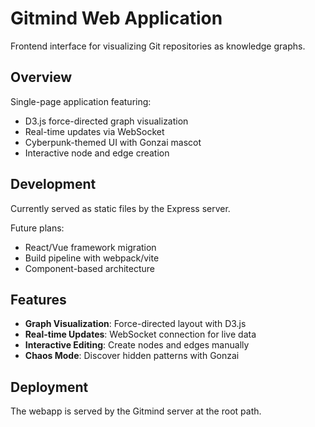# Gitmind Web Application

Frontend interface for visualizing Git repositories as knowledge graphs.

## Overview

Single-page application featuring:
- D3.js force-directed graph visualization
- Real-time updates via WebSocket
- Cyberpunk-themed UI with Gonzai mascot
- Interactive node and edge creation

## Development

Currently served as static files by the Express server.

Future plans:
- React/Vue framework migration
- Build pipeline with webpack/vite
- Component-based architecture

## Features

- **Graph Visualization**: Force-directed layout with D3.js
- **Real-time Updates**: WebSocket connection for live data
- **Interactive Editing**: Create nodes and edges manually
- **Chaos Mode**: Discover hidden patterns with Gonzai

## Deployment

The webapp is served by the Gitmind server at the root path.